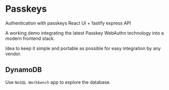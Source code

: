 # Passkeys

Authentication with passkeys React UI + fastify express API

A working demo integrating the latest Passkey WebAuthn technology into a modern frontend stack.

Idea to keep it simple and portable as possible for easy integration by any vendor.

## DynamoDB

Use `NoSQL Workbench` app to explore the database.

